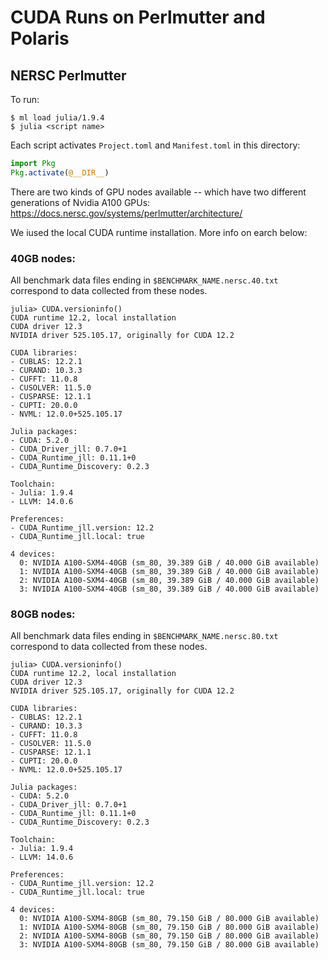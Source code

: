 # CUDA Runs on Perlmutter and Polaris


## NERSC Perlmutter

To run:
```
$ ml load julia/1.9.4
$ julia <script name>
```

Each script activates `Project.toml` and `Manifest.toml` in this directory:

```julia
import Pkg
Pkg.activate(@__DIR__)
```

There are two kinds of GPU nodes available -- which have two different generations of Nvidia A100 GPUs: https://docs.nersc.gov/systems/perlmutter/architecture/

We iused the local CUDA runtime installation. More info on earch below:

### 40GB nodes:

All benchmark data files ending in `$BENCHMARK_NAME.nersc.40.txt` correspond to data collected from these nodes.

```
julia> CUDA.versioninfo()
CUDA runtime 12.2, local installation
CUDA driver 12.3
NVIDIA driver 525.105.17, originally for CUDA 12.2

CUDA libraries:
- CUBLAS: 12.2.1
- CURAND: 10.3.3
- CUFFT: 11.0.8
- CUSOLVER: 11.5.0
- CUSPARSE: 12.1.1
- CUPTI: 20.0.0
- NVML: 12.0.0+525.105.17

Julia packages:
- CUDA: 5.2.0
- CUDA_Driver_jll: 0.7.0+1
- CUDA_Runtime_jll: 0.11.1+0
- CUDA_Runtime_Discovery: 0.2.3

Toolchain:
- Julia: 1.9.4
- LLVM: 14.0.6

Preferences:
- CUDA_Runtime_jll.version: 12.2
- CUDA_Runtime_jll.local: true

4 devices:
  0: NVIDIA A100-SXM4-40GB (sm_80, 39.389 GiB / 40.000 GiB available)
  1: NVIDIA A100-SXM4-40GB (sm_80, 39.389 GiB / 40.000 GiB available)
  2: NVIDIA A100-SXM4-40GB (sm_80, 39.389 GiB / 40.000 GiB available)
  3: NVIDIA A100-SXM4-40GB (sm_80, 39.389 GiB / 40.000 GiB available)
```

### 80GB nodes:

All benchmark data files ending in `$BENCHMARK_NAME.nersc.80.txt` correspond to data collected from these nodes.

```
julia> CUDA.versioninfo()
CUDA runtime 12.2, local installation
CUDA driver 12.3
NVIDIA driver 525.105.17, originally for CUDA 12.2

CUDA libraries:
- CUBLAS: 12.2.1
- CURAND: 10.3.3
- CUFFT: 11.0.8
- CUSOLVER: 11.5.0
- CUSPARSE: 12.1.1
- CUPTI: 20.0.0
- NVML: 12.0.0+525.105.17

Julia packages:
- CUDA: 5.2.0
- CUDA_Driver_jll: 0.7.0+1
- CUDA_Runtime_jll: 0.11.1+0
- CUDA_Runtime_Discovery: 0.2.3

Toolchain:
- Julia: 1.9.4
- LLVM: 14.0.6

Preferences:
- CUDA_Runtime_jll.version: 12.2
- CUDA_Runtime_jll.local: true

4 devices:
  0: NVIDIA A100-SXM4-80GB (sm_80, 79.150 GiB / 80.000 GiB available)
  1: NVIDIA A100-SXM4-80GB (sm_80, 79.150 GiB / 80.000 GiB available)
  2: NVIDIA A100-SXM4-80GB (sm_80, 79.150 GiB / 80.000 GiB available)
  3: NVIDIA A100-SXM4-80GB (sm_80, 79.150 GiB / 80.000 GiB available)
```
